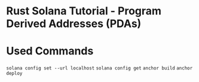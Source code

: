 # Rust Solana Tutorial - Program Derived Addresses (PDAs)

# Used Commands
`solana config set --url localhost`
`solana config get`
`anchor build`
`anchor deploy`
